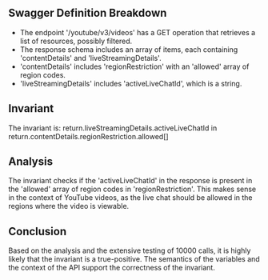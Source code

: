 ## Swagger Definition Breakdown
- The endpoint '/youtube/v3/videos' has a GET operation that retrieves a list of resources, possibly filtered.
- The response schema includes an array of items, each containing 'contentDetails' and 'liveStreamingDetails'.
- 'contentDetails' includes 'regionRestriction' with an 'allowed' array of region codes.
- 'liveStreamingDetails' includes 'activeLiveChatId', which is a string.

## Invariant
The invariant is: return.liveStreamingDetails.activeLiveChatId in return.contentDetails.regionRestriction.allowed[]

## Analysis
The invariant checks if the 'activeLiveChatId' in the response is present in the 'allowed' array of region codes in 'regionRestriction'. This makes sense in the context of YouTube videos, as the live chat should be allowed in the regions where the video is viewable.

## Conclusion
Based on the analysis and the extensive testing of 10000 calls, it is highly likely that the invariant is a true-positive. The semantics of the variables and the context of the API support the correctness of the invariant.
